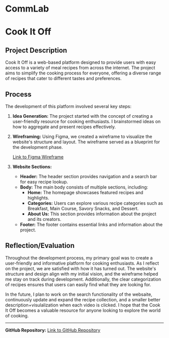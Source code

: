 # CommLab

# Cook It Off

## Project Description
Cook It Off is a web-based platform designed to provide users with easy access to a variety of meal recipes from across the internet. The project aims to simplify the cooking process for everyone, offering a diverse range of recipes that cater to different tastes and preferences.

## Process
The development of this platform involved several key steps:
1. **Idea Generation:** The project started with the concept of creating a user-friendly resource for cooking enthusiasts. I brainstormed ideas on how to aggregate and present recipes effectively.

2. **Wireframing:** Using Figma, we created a wireframe to visualize the website's structure and layout. The wireframe served as a blueprint for the development phase.

   [Link to Figma Wireframe](https://www.figma.com/proto/JGmBWyeLjwR3sBIRziqhV5/Maisha-IM-HW-Wireframe-30-MFF?type=design&node-id=1-2&t=ItRdUIJIN2yOSgd5-1&scaling=min-zoom&page-id=0%3A1&mode=design)

3. **Website Sections:**
   - **Header:** The header section provides navigation and a search bar for easy recipe lookup.
   - **Body:** The main body consists of multiple sections, including:
     - **Home:** The homepage showcases featured recipes and highlights.
     - **Categories:** Users can explore various recipe categories such as Breakfast, Main Course, Savory Snacks, and Dessert.
     - **About Us:** This section provides information about the project and its creators.
   - **Footer:** The footer contains essential links and information about the project.

## Reflection/Evaluation
Throughout the development process, my primary goal was to create a user-friendly and informative platform for cooking enthusiasts. As I reflect on the project, we are satisfied with how it has turned out. The website's structure and design align with my initial vision, and the wireframe helped me stay on track during development. Additionally, the clear categorization of recipes ensures that users can easily find what they are looking for.

In the future, I plan to work on the search functionality of the websaite, continuously update and expand the recipe collection, and a smaller better description+visulalization when each video is clicked. I hope that the Cook It Off becomes a valuable resource for anyone looking to explore the world of cooking.

---
**GitHub Repository:** [Link to GitHub Repository](https://github.com/maishahoq/CommLab)

